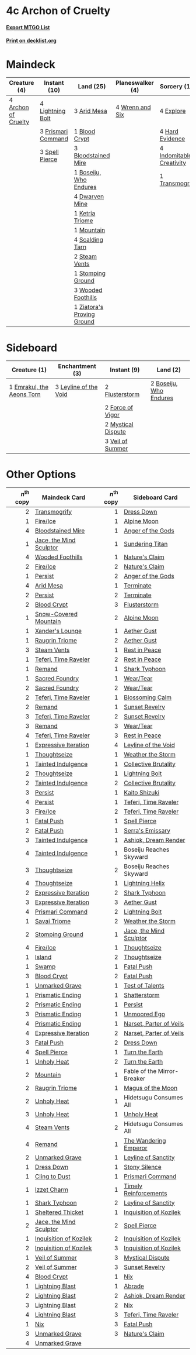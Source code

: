 # 4c Archon of Cruelty

#### [Export MTGO List](../collection/4c%20Archon%20of%20Cruelty/4c%20Archon%20of%20Cruelty.txt)
#### [Print on decklist.org](http://decklist.org/?deckmain=4%09Archon%20of%20Cruelty%0A3%09Arid%20Mesa%0A1%09Blood%20Crypt%0A3%09Bloodstained%20Mire%0A1%09Boseiju,%20Who%20Endures%0A4%09Dwarven%20Mine%0A4%09Explore%0A4%09Fable%20of%20the%20Mirror-Breaker%0A4%09Hard%20Evidence%0A4%09Indomitable%20Creativity%0A1%09Ketria%20Triome%0A4%09Lightning%20Bolt%0A1%09Mountain%0A3%09Prismari%20Command%0A4%09Scalding%20Tarn%0A3%09Spell%20Pierce%0A2%09Steam%20Vents%0A1%09Stomping%20Ground%0A1%09Transmogrify%0A3%09Wooded%20Foothills%0A4%09Wrenn%20and%20Six%0A1%09Ziatora's%20Proving%20Ground&deckside=2%09Boseiju,%20Who%20Endures%0A1%09Emrakul,%20the%20Aeons%20Torn%0A2%09Flusterstorm%0A2%09Force%20of%20Vigor%0A3%09Leyline%20of%20the%20Void%0A2%09Mystical%20Dispute%0A3%09Veil%20of%20Summer)
# Maindeck

|                                         Creature (4)                                         |                                        Instant (10)                                         |                                              Land (25)                                              |                                     Planeswalker (4)                                     |                                           Sorcery (13)                                            |         Unknown (4)         |
|----------------------------------------------------------------------------------------------|---------------------------------------------------------------------------------------------|-----------------------------------------------------------------------------------------------------|------------------------------------------------------------------------------------------|---------------------------------------------------------------------------------------------------|-----------------------------|
|4 [Archon of Cruelty](http://gatherer.wizards.com/Pages/Card/Details.aspx?multiverseid=522151)|4 [Lightning Bolt](http://gatherer.wizards.com/Pages/Card/Details.aspx?multiverseid=806)     |3 [Arid Mesa](http://gatherer.wizards.com/Pages/Card/Details.aspx?multiverseid=405092)               |4 [Wrenn and Six](http://gatherer.wizards.com/Pages/Card/Details.aspx?multiverseid=464166)|4 [Explore](http://gatherer.wizards.com/Pages/Card/Details.aspx?multiverseid=451098)               |4 Fable of the Mirror-Breaker|
|                                                                                              |3 [Prismari Command](http://gatherer.wizards.com/Pages/Card/Details.aspx?multiverseid=513706)|1 [Blood Crypt](http://gatherer.wizards.com/Pages/Card/Details.aspx?multiverseid=97102)              |                                                                                          |4 [Hard Evidence](http://gatherer.wizards.com/Pages/Card/Details.aspx?multiverseid=522122)         |                             |
|                                                                                              |3 [Spell Pierce](http://gatherer.wizards.com/Pages/Card/Details.aspx?multiverseid=425876)    |3 [Bloodstained Mire](http://gatherer.wizards.com/Pages/Card/Details.aspx?multiverseid=405094)       |                                                                                          |4 [Indomitable Creativity](http://gatherer.wizards.com/Pages/Card/Details.aspx?multiverseid=423752)|                             |
|                                                                                              |                                                                                             |1 [Boseiju, Who Endures](http://gatherer.wizards.com/Pages/Card/Details.aspx?multiverseid=548579)    |                                                                                          |1 [Transmogrify](http://gatherer.wizards.com/Pages/Card/Details.aspx?multiverseid=485490)          |                             |
|                                                                                              |                                                                                             |4 [Dwarven Mine](http://gatherer.wizards.com/Pages/Card/Details.aspx?multiverseid=473205)            |                                                                                          |                                                                                                   |                             |
|                                                                                              |                                                                                             |1 [Ketria Triome](http://gatherer.wizards.com/Pages/Card/Details.aspx?multiverseid=479770)           |                                                                                          |                                                                                                   |                             |
|                                                                                              |                                                                                             |1 [Mountain](http://gatherer.wizards.com/Pages/Card/Details.aspx?multiverseid=439859)                |                                                                                          |                                                                                                   |                             |
|                                                                                              |                                                                                             |4 [Scalding Tarn](http://gatherer.wizards.com/Pages/Card/Details.aspx?multiverseid=405107)           |                                                                                          |                                                                                                   |                             |
|                                                                                              |                                                                                             |2 [Steam Vents](http://gatherer.wizards.com/Pages/Card/Details.aspx?multiverseid=405109)             |                                                                                          |                                                                                                   |                             |
|                                                                                              |                                                                                             |1 [Stomping Ground](http://gatherer.wizards.com/Pages/Card/Details.aspx?multiverseid=405110)         |                                                                                          |                                                                                                   |                             |
|                                                                                              |                                                                                             |3 [Wooded Foothills](http://gatherer.wizards.com/Pages/Card/Details.aspx?multiverseid=405116)        |                                                                                          |                                                                                                   |                             |
|                                                                                              |                                                                                             |1 [Ziatora's Proving Ground](http://gatherer.wizards.com/Pages/Card/Details.aspx?multiverseid=555462)|                                                                                          |                                                                                                   |                             |


# Sideboard

|                                            Creature (1)                                            |                                        Enchantment (3)                                         |                                         Instant (9)                                         |                                            Land (2)                                             |
|----------------------------------------------------------------------------------------------------|------------------------------------------------------------------------------------------------|---------------------------------------------------------------------------------------------|-------------------------------------------------------------------------------------------------|
|1 [Emrakul, the Aeons Torn](http://gatherer.wizards.com/Pages/Card/Details.aspx?multiverseid=397905)|3 [Leyline of the Void](http://gatherer.wizards.com/Pages/Card/Details.aspx?multiverseid=107682)|2 [Flusterstorm](http://gatherer.wizards.com/Pages/Card/Details.aspx?multiverseid=228255)    |2 [Boseiju, Who Endures](http://gatherer.wizards.com/Pages/Card/Details.aspx?multiverseid=548579)|
|                                                                                                    |                                                                                                |2 [Force of Vigor](http://gatherer.wizards.com/Pages/Card/Details.aspx?multiverseid=464113)  |                                                                                                 |
|                                                                                                    |                                                                                                |2 [Mystical Dispute](http://gatherer.wizards.com/Pages/Card/Details.aspx?multiverseid=473020)|                                                                                                 |
|                                                                                                    |                                                                                                |3 [Veil of Summer](http://gatherer.wizards.com/Pages/Card/Details.aspx?multiverseid=466952)  |                                                                                                 |


# Other Options

|*n*<sup>th</sup> copy|                                          Maindeck Card                                           |*n*<sup>th</sup> copy|                                          Sideboard Card                                          |
|--------------------:|--------------------------------------------------------------------------------------------------|--------------------:|--------------------------------------------------------------------------------------------------|
|                    2|[Transmogrify](http://gatherer.wizards.com/Pages/Card/Details.aspx?multiverseid=485490)           |                    1|[Dress Down](http://gatherer.wizards.com/Pages/Card/Details.aspx?multiverseid=522115)             |
|                    1|[Fire/Ice](http://gatherer.wizards.com/Pages/Card/Details.aspx?multiverseid=27165)                |                    1|[Alpine Moon](http://gatherer.wizards.com/Pages/Card/Details.aspx?multiverseid=447264)            |
|                    4|[Bloodstained Mire](http://gatherer.wizards.com/Pages/Card/Details.aspx?multiverseid=405094)      |                    1|[Anger of the Gods](http://gatherer.wizards.com/Pages/Card/Details.aspx?multiverseid=438682)      |
|                    1|[Jace, the Mind Sculptor](http://gatherer.wizards.com/Pages/Card/Details.aspx?multiverseid=442051)|                    1|[Sundering Titan](http://gatherer.wizards.com/Pages/Card/Details.aspx?multiverseid=442222)        |
|                    4|[Wooded Foothills](http://gatherer.wizards.com/Pages/Card/Details.aspx?multiverseid=405116)       |                    1|[Nature's Claim](http://gatherer.wizards.com/Pages/Card/Details.aspx?multiverseid=382316)         |
|                    2|[Fire/Ice](http://gatherer.wizards.com/Pages/Card/Details.aspx?multiverseid=27165)                |                    2|[Nature's Claim](http://gatherer.wizards.com/Pages/Card/Details.aspx?multiverseid=382316)         |
|                    1|[Persist](http://gatherer.wizards.com/Pages/Card/Details.aspx?multiverseid=522172)                |                    2|[Anger of the Gods](http://gatherer.wizards.com/Pages/Card/Details.aspx?multiverseid=438682)      |
|                    4|[Arid Mesa](http://gatherer.wizards.com/Pages/Card/Details.aspx?multiverseid=405092)              |                    1|[Terminate](http://gatherer.wizards.com/Pages/Card/Details.aspx?multiverseid=176449)              |
|                    2|[Persist](http://gatherer.wizards.com/Pages/Card/Details.aspx?multiverseid=522172)                |                    2|[Terminate](http://gatherer.wizards.com/Pages/Card/Details.aspx?multiverseid=176449)              |
|                    2|[Blood Crypt](http://gatherer.wizards.com/Pages/Card/Details.aspx?multiverseid=97102)             |                    3|[Flusterstorm](http://gatherer.wizards.com/Pages/Card/Details.aspx?multiverseid=228255)           |
|                    1|[Snow-Covered Mountain](http://gatherer.wizards.com/Pages/Card/Details.aspx?multiverseid=121233)  |                    2|[Alpine Moon](http://gatherer.wizards.com/Pages/Card/Details.aspx?multiverseid=447264)            |
|                    1|[Xander's Lounge](http://gatherer.wizards.com/Pages/Card/Details.aspx?multiverseid=555461)        |                    1|[Aether Gust](http://gatherer.wizards.com/Pages/Card/Details.aspx?multiverseid=466796)            |
|                    1|[Raugrin Triome](http://gatherer.wizards.com/Pages/Card/Details.aspx?multiverseid=479771)         |                    2|[Aether Gust](http://gatherer.wizards.com/Pages/Card/Details.aspx?multiverseid=466796)            |
|                    3|[Steam Vents](http://gatherer.wizards.com/Pages/Card/Details.aspx?multiverseid=405109)            |                    1|[Rest in Peace](http://gatherer.wizards.com/Pages/Card/Details.aspx?multiverseid=442021)          |
|                    1|[Teferi, Time Raveler](http://gatherer.wizards.com/Pages/Card/Details.aspx?multiverseid=461148)   |                    2|[Rest in Peace](http://gatherer.wizards.com/Pages/Card/Details.aspx?multiverseid=442021)          |
|                    1|[Remand](http://gatherer.wizards.com/Pages/Card/Details.aspx?multiverseid=380255)                 |                    1|[Shark Typhoon](http://gatherer.wizards.com/Pages/Card/Details.aspx?multiverseid=479587)          |
|                    1|[Sacred Foundry](http://gatherer.wizards.com/Pages/Card/Details.aspx?multiverseid=405106)         |                    1|[Wear/Tear](http://gatherer.wizards.com/Pages/Card/Details.aspx?multiverseid=368950)              |
|                    2|[Sacred Foundry](http://gatherer.wizards.com/Pages/Card/Details.aspx?multiverseid=405106)         |                    2|[Wear/Tear](http://gatherer.wizards.com/Pages/Card/Details.aspx?multiverseid=368950)              |
|                    2|[Teferi, Time Raveler](http://gatherer.wizards.com/Pages/Card/Details.aspx?multiverseid=461148)   |                    1|[Blossoming Calm](http://gatherer.wizards.com/Pages/Card/Details.aspx?multiverseid=522083)        |
|                    2|[Remand](http://gatherer.wizards.com/Pages/Card/Details.aspx?multiverseid=380255)                 |                    1|[Sunset Revelry](http://gatherer.wizards.com/Pages/Card/Details.aspx?multiverseid=534796)         |
|                    3|[Teferi, Time Raveler](http://gatherer.wizards.com/Pages/Card/Details.aspx?multiverseid=461148)   |                    2|[Sunset Revelry](http://gatherer.wizards.com/Pages/Card/Details.aspx?multiverseid=534796)         |
|                    3|[Remand](http://gatherer.wizards.com/Pages/Card/Details.aspx?multiverseid=380255)                 |                    3|[Wear/Tear](http://gatherer.wizards.com/Pages/Card/Details.aspx?multiverseid=368950)              |
|                    4|[Teferi, Time Raveler](http://gatherer.wizards.com/Pages/Card/Details.aspx?multiverseid=461148)   |                    3|[Rest in Peace](http://gatherer.wizards.com/Pages/Card/Details.aspx?multiverseid=442021)          |
|                    1|[Expressive Iteration](http://gatherer.wizards.com/Pages/Card/Details.aspx?multiverseid=513678)   |                    4|[Leyline of the Void](http://gatherer.wizards.com/Pages/Card/Details.aspx?multiverseid=107682)    |
|                    1|[Thoughtseize](http://gatherer.wizards.com/Pages/Card/Details.aspx?multiverseid=438676)           |                    1|[Weather the Storm](http://gatherer.wizards.com/Pages/Card/Details.aspx?multiverseid=464140)      |
|                    1|[Tainted Indulgence](http://gatherer.wizards.com/Pages/Card/Details.aspx?multiverseid=555428)     |                    1|[Collective Brutality](http://gatherer.wizards.com/Pages/Card/Details.aspx?multiverseid=414380)   |
|                    2|[Thoughtseize](http://gatherer.wizards.com/Pages/Card/Details.aspx?multiverseid=438676)           |                    1|[Lightning Bolt](http://gatherer.wizards.com/Pages/Card/Details.aspx?multiverseid=806)            |
|                    2|[Tainted Indulgence](http://gatherer.wizards.com/Pages/Card/Details.aspx?multiverseid=555428)     |                    2|[Collective Brutality](http://gatherer.wizards.com/Pages/Card/Details.aspx?multiverseid=414380)   |
|                    3|[Persist](http://gatherer.wizards.com/Pages/Card/Details.aspx?multiverseid=522172)                |                    1|[Kaito Shizuki](http://gatherer.wizards.com/Pages/Card/Details.aspx?multiverseid=548538)          |
|                    4|[Persist](http://gatherer.wizards.com/Pages/Card/Details.aspx?multiverseid=522172)                |                    1|[Teferi, Time Raveler](http://gatherer.wizards.com/Pages/Card/Details.aspx?multiverseid=461148)   |
|                    3|[Fire/Ice](http://gatherer.wizards.com/Pages/Card/Details.aspx?multiverseid=27165)                |                    2|[Teferi, Time Raveler](http://gatherer.wizards.com/Pages/Card/Details.aspx?multiverseid=461148)   |
|                    1|[Fatal Push](http://gatherer.wizards.com/Pages/Card/Details.aspx?multiverseid=423724)             |                    1|[Spell Pierce](http://gatherer.wizards.com/Pages/Card/Details.aspx?multiverseid=425876)           |
|                    2|[Fatal Push](http://gatherer.wizards.com/Pages/Card/Details.aspx?multiverseid=423724)             |                    1|[Serra's Emissary](http://gatherer.wizards.com/Pages/Card/Details.aspx?multiverseid=522106)       |
|                    3|[Tainted Indulgence](http://gatherer.wizards.com/Pages/Card/Details.aspx?multiverseid=555428)     |                    1|[Ashiok, Dream Render](http://gatherer.wizards.com/Pages/Card/Details.aspx?multiverseid=461155)   |
|                    4|[Tainted Indulgence](http://gatherer.wizards.com/Pages/Card/Details.aspx?multiverseid=555428)     |                    1|Boseiju Reaches Skyward                                                                           |
|                    3|[Thoughtseize](http://gatherer.wizards.com/Pages/Card/Details.aspx?multiverseid=438676)           |                    2|Boseiju Reaches Skyward                                                                           |
|                    4|[Thoughtseize](http://gatherer.wizards.com/Pages/Card/Details.aspx?multiverseid=438676)           |                    1|[Lightning Helix](http://gatherer.wizards.com/Pages/Card/Details.aspx?multiverseid=249386)        |
|                    2|[Expressive Iteration](http://gatherer.wizards.com/Pages/Card/Details.aspx?multiverseid=513678)   |                    2|[Shark Typhoon](http://gatherer.wizards.com/Pages/Card/Details.aspx?multiverseid=479587)          |
|                    3|[Expressive Iteration](http://gatherer.wizards.com/Pages/Card/Details.aspx?multiverseid=513678)   |                    3|[Aether Gust](http://gatherer.wizards.com/Pages/Card/Details.aspx?multiverseid=466796)            |
|                    4|[Prismari Command](http://gatherer.wizards.com/Pages/Card/Details.aspx?multiverseid=513706)       |                    2|[Lightning Bolt](http://gatherer.wizards.com/Pages/Card/Details.aspx?multiverseid=806)            |
|                    1|[Savai Triome](http://gatherer.wizards.com/Pages/Card/Details.aspx?multiverseid=479773)           |                    2|[Weather the Storm](http://gatherer.wizards.com/Pages/Card/Details.aspx?multiverseid=464140)      |
|                    2|[Stomping Ground](http://gatherer.wizards.com/Pages/Card/Details.aspx?multiverseid=405110)        |                    1|[Jace, the Mind Sculptor](http://gatherer.wizards.com/Pages/Card/Details.aspx?multiverseid=442051)|
|                    4|[Fire/Ice](http://gatherer.wizards.com/Pages/Card/Details.aspx?multiverseid=27165)                |                    1|[Thoughtseize](http://gatherer.wizards.com/Pages/Card/Details.aspx?multiverseid=438676)           |
|                    1|[Island](http://gatherer.wizards.com/Pages/Card/Details.aspx?multiverseid=439857)                 |                    2|[Thoughtseize](http://gatherer.wizards.com/Pages/Card/Details.aspx?multiverseid=438676)           |
|                    1|[Swamp](http://gatherer.wizards.com/Pages/Card/Details.aspx?multiverseid=439858)                  |                    1|[Fatal Push](http://gatherer.wizards.com/Pages/Card/Details.aspx?multiverseid=423724)             |
|                    3|[Blood Crypt](http://gatherer.wizards.com/Pages/Card/Details.aspx?multiverseid=97102)             |                    2|[Fatal Push](http://gatherer.wizards.com/Pages/Card/Details.aspx?multiverseid=423724)             |
|                    1|[Unmarked Grave](http://gatherer.wizards.com/Pages/Card/Details.aspx?multiverseid=522182)         |                    1|[Test of Talents](http://gatherer.wizards.com/Pages/Card/Details.aspx?multiverseid=513536)        |
|                    1|[Prismatic Ending](http://gatherer.wizards.com/Pages/Card/Details.aspx?multiverseid=522101)       |                    1|[Shatterstorm](http://gatherer.wizards.com/Pages/Card/Details.aspx?multiverseid=130370)           |
|                    2|[Prismatic Ending](http://gatherer.wizards.com/Pages/Card/Details.aspx?multiverseid=522101)       |                    1|[Persist](http://gatherer.wizards.com/Pages/Card/Details.aspx?multiverseid=522172)                |
|                    3|[Prismatic Ending](http://gatherer.wizards.com/Pages/Card/Details.aspx?multiverseid=522101)       |                    1|[Unmoored Ego](http://gatherer.wizards.com/Pages/Card/Details.aspx?multiverseid=452962)           |
|                    4|[Prismatic Ending](http://gatherer.wizards.com/Pages/Card/Details.aspx?multiverseid=522101)       |                    1|[Narset, Parter of Veils](http://gatherer.wizards.com/Pages/Card/Details.aspx?multiverseid=460988)|
|                    4|[Expressive Iteration](http://gatherer.wizards.com/Pages/Card/Details.aspx?multiverseid=513678)   |                    2|[Narset, Parter of Veils](http://gatherer.wizards.com/Pages/Card/Details.aspx?multiverseid=460988)|
|                    3|[Fatal Push](http://gatherer.wizards.com/Pages/Card/Details.aspx?multiverseid=423724)             |                    2|[Dress Down](http://gatherer.wizards.com/Pages/Card/Details.aspx?multiverseid=522115)             |
|                    4|[Spell Pierce](http://gatherer.wizards.com/Pages/Card/Details.aspx?multiverseid=425876)           |                    1|[Turn the Earth](http://gatherer.wizards.com/Pages/Card/Details.aspx?multiverseid=534996)         |
|                    1|[Unholy Heat](http://gatherer.wizards.com/Pages/Card/Details.aspx?multiverseid=522221)            |                    2|[Turn the Earth](http://gatherer.wizards.com/Pages/Card/Details.aspx?multiverseid=534996)         |
|                    2|[Mountain](http://gatherer.wizards.com/Pages/Card/Details.aspx?multiverseid=439859)               |                    1|Fable of the Mirror-Breaker                                                                       |
|                    2|[Raugrin Triome](http://gatherer.wizards.com/Pages/Card/Details.aspx?multiverseid=479771)         |                    1|[Magus of the Moon](http://gatherer.wizards.com/Pages/Card/Details.aspx?multiverseid=136152)      |
|                    2|[Unholy Heat](http://gatherer.wizards.com/Pages/Card/Details.aspx?multiverseid=522221)            |                    1|Hidetsugu Consumes All                                                                            |
|                    3|[Unholy Heat](http://gatherer.wizards.com/Pages/Card/Details.aspx?multiverseid=522221)            |                    1|[Unholy Heat](http://gatherer.wizards.com/Pages/Card/Details.aspx?multiverseid=522221)            |
|                    4|[Steam Vents](http://gatherer.wizards.com/Pages/Card/Details.aspx?multiverseid=405109)            |                    2|Hidetsugu Consumes All                                                                            |
|                    4|[Remand](http://gatherer.wizards.com/Pages/Card/Details.aspx?multiverseid=380255)                 |                    1|[The Wandering Emperor](http://gatherer.wizards.com/Pages/Card/Details.aspx?multiverseid=548337)  |
|                    2|[Unmarked Grave](http://gatherer.wizards.com/Pages/Card/Details.aspx?multiverseid=522182)         |                    1|[Leyline of Sanctity](http://gatherer.wizards.com/Pages/Card/Details.aspx?multiverseid=204993)    |
|                    1|[Dress Down](http://gatherer.wizards.com/Pages/Card/Details.aspx?multiverseid=522115)             |                    1|[Stony Silence](http://gatherer.wizards.com/Pages/Card/Details.aspx?multiverseid=247425)          |
|                    1|[Cling to Dust](http://gatherer.wizards.com/Pages/Card/Details.aspx?multiverseid=476338)          |                    1|[Prismari Command](http://gatherer.wizards.com/Pages/Card/Details.aspx?multiverseid=513706)       |
|                    1|[Izzet Charm](http://gatherer.wizards.com/Pages/Card/Details.aspx?multiverseid=338413)            |                    1|[Timely Reinforcements](http://gatherer.wizards.com/Pages/Card/Details.aspx?multiverseid=220074)  |
|                    1|[Shark Typhoon](http://gatherer.wizards.com/Pages/Card/Details.aspx?multiverseid=479587)          |                    2|[Leyline of Sanctity](http://gatherer.wizards.com/Pages/Card/Details.aspx?multiverseid=204993)    |
|                    1|[Sheltered Thicket](http://gatherer.wizards.com/Pages/Card/Details.aspx?multiverseid=426950)      |                    1|[Inquisition of Kozilek](http://gatherer.wizards.com/Pages/Card/Details.aspx?multiverseid=416897) |
|                    2|[Jace, the Mind Sculptor](http://gatherer.wizards.com/Pages/Card/Details.aspx?multiverseid=442051)|                    2|[Spell Pierce](http://gatherer.wizards.com/Pages/Card/Details.aspx?multiverseid=425876)           |
|                    1|[Inquisition of Kozilek](http://gatherer.wizards.com/Pages/Card/Details.aspx?multiverseid=416897) |                    2|[Inquisition of Kozilek](http://gatherer.wizards.com/Pages/Card/Details.aspx?multiverseid=416897) |
|                    2|[Inquisition of Kozilek](http://gatherer.wizards.com/Pages/Card/Details.aspx?multiverseid=416897) |                    3|[Inquisition of Kozilek](http://gatherer.wizards.com/Pages/Card/Details.aspx?multiverseid=416897) |
|                    1|[Veil of Summer](http://gatherer.wizards.com/Pages/Card/Details.aspx?multiverseid=466952)         |                    3|[Mystical Dispute](http://gatherer.wizards.com/Pages/Card/Details.aspx?multiverseid=473020)       |
|                    2|[Veil of Summer](http://gatherer.wizards.com/Pages/Card/Details.aspx?multiverseid=466952)         |                    3|[Sunset Revelry](http://gatherer.wizards.com/Pages/Card/Details.aspx?multiverseid=534796)         |
|                    4|[Blood Crypt](http://gatherer.wizards.com/Pages/Card/Details.aspx?multiverseid=97102)             |                    1|[Nix](http://gatherer.wizards.com/Pages/Card/Details.aspx?multiverseid=130564)                    |
|                    1|[Lightning Blast](http://gatherer.wizards.com/Pages/Card/Details.aspx?multiverseid=14610)         |                    1|[Abrade](http://gatherer.wizards.com/Pages/Card/Details.aspx?multiverseid=430772)                 |
|                    2|[Lightning Blast](http://gatherer.wizards.com/Pages/Card/Details.aspx?multiverseid=14610)         |                    2|[Ashiok, Dream Render](http://gatherer.wizards.com/Pages/Card/Details.aspx?multiverseid=461155)   |
|                    3|[Lightning Blast](http://gatherer.wizards.com/Pages/Card/Details.aspx?multiverseid=14610)         |                    2|[Nix](http://gatherer.wizards.com/Pages/Card/Details.aspx?multiverseid=130564)                    |
|                    4|[Lightning Blast](http://gatherer.wizards.com/Pages/Card/Details.aspx?multiverseid=14610)         |                    3|[Teferi, Time Raveler](http://gatherer.wizards.com/Pages/Card/Details.aspx?multiverseid=461148)   |
|                    1|[Nix](http://gatherer.wizards.com/Pages/Card/Details.aspx?multiverseid=130564)                    |                    3|[Fatal Push](http://gatherer.wizards.com/Pages/Card/Details.aspx?multiverseid=423724)             |
|                    3|[Unmarked Grave](http://gatherer.wizards.com/Pages/Card/Details.aspx?multiverseid=522182)         |                    3|[Nature's Claim](http://gatherer.wizards.com/Pages/Card/Details.aspx?multiverseid=382316)         |
|                    4|[Unmarked Grave](http://gatherer.wizards.com/Pages/Card/Details.aspx?multiverseid=522182)         |                     |                                                                                                  |

